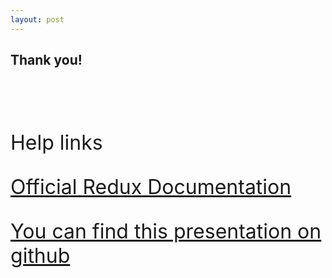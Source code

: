 ```yaml
---
layout: post
---
```


## Thank you!

<br>
<br>
<br>
<p align="left" style="font-size:32px">
Help links
</p>
<p align="left" style="font-size:32px">
<a href="https://redux.js.org/tutorials/fundamentals/part-1-overview">
Official Redux Documentation</a>
</p>
<p align="left" style="font-size:32px">
<a href="https://github.com/robertdb/redux-presentation">
You can find this presentation on github</a>
</p>

